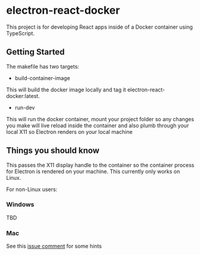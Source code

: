 # electron-react-docker
This project is for developing React apps inside of a Docker container using TypeScript. 

## Getting Started

The makefile has two targets:

- build-container-image

This will build the docker image locally and tag it electron-react-docker:latest.

- run-dev

This will run the docker container, mount your project folder so any changes you make will live reload inside the container and also plumb through your local X11 so Electron renders on your local machine

## Things you should know

This passes the X11 display handle to the container so the container process for Electron is rendered on your machine. This currently only works on Linux.

For non-Linux users:

### Windows

TBD

### Mac

See this [issue comment](https://github.com/moby/moby/issues/8710#issuecomment-315397071) for some hints 